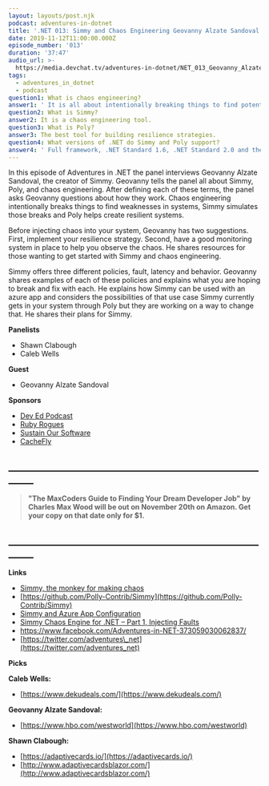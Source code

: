```yaml
---
layout: layouts/post.njk
podcast: adventures-in-dotnet
title: '.NET 013: Simmy and Chaos Engineering Geovanny Alzate Sandoval'
date: 2019-11-12T11:00:00.000Z
episode_number: '013'
duration: '37:47'
audio_url: >-
  https://media.devchat.tv/adventures-in-dotnet/NET_013_Geovanny_Alzate_Sandoval.mp3
tags:
  - adventures_in_dotnet
  - podcast
question1: What is chaos engineering?
answer1: ' It is all about intentionally breaking things to find potential weaknesses in your system and then fixing them.'
question2: What is Simmy?
answer2: It is a chaos engineering tool.
question3: What is Poly?
answer3: The best tool for building resilience strategies.
question4: What versions of .NET do Simmy and Poly support?
answer4: ' Full framework, .NET Standard 1.6, .NET Standard 2.0 and the new .NET Standard 2.1.'
---
```

In this episode of Adventures in .NET the panel interviews Geovanny Alzate Sandoval, the creator of Simmy. Geovanny tells the panel all about Simmy, Poly, and chaos engineering. After defining each of these terms, the panel asks Geovanny questions about how they work. Chaos engineering intentionally breaks things to find weaknesses in systems, Simmy simulates those breaks and Poly helps create resilient systems.

Before injecting chaos into your system, Geovanny has two suggestions. First, implement your resilience strategy. Second, have a good monitoring system in place to help you observe the chaos. He shares resources for those wanting to get started with Simmy and chaos engineering.

Simmy offers three different policies, fault, latency and behavior. Geovanny shares examples of each of these policies and explains what you are hoping to break and fix with each. He explains how Simmy can be used with an azure app and considers the possibilities of that use case Simmy currently gets in your system through Poly but they are working on a way to change that. He shares their plans for Simmy.

**Panelists**

- Shawn Clabough
- Caleb Wells

**Guest**

- Geovanny Alzate Sandoval

**Sponsors**

- [Dev Ed Podcast](https://devchat.tv/dev-ed/)
- [Ruby Rogues](https://devchat.tv/ruby-rogues/)
- [Sustain Our Software](https://devchat.tv/sustain-our-software/)
- [CacheFly](https://www.cachefly.com/)

## **\_\_\_\_\_\_\_\_\_\_\_\_\_\_\_\_\_\_\_\_\_\_\_\_\_\_\_\_\_\_\_\_\_\_\_\_\_\_\_\_\_\_\_\_\_\_\_\_\_\_\_\_\_\__**

> **"The MaxCoders Guide to Finding Your Dream Developer Job" by Charles Max Wood will be out on November 20th on Amazon.  Get your copy on that date only for $1.**

## **\_\_\_\_\_\_\_\_\_\_\_\_\_\_\_\_\_\_\_\_\_\_\_\_\_\_\_\_\_\_\_\_\_\_\_\_\_\_\_\_\_\_\_\_\_\_\_\_\_\_\_\_\_\__**

**Links**

- [Simmy, the monkey for making chaos](http://www.thepollyproject.org/2019/06/27/simmy-the-monkey-for-making-chaos/)
- [https://github.com/Polly-Contrib/Simmy](https://github.com/Polly-Contrib/Simmy)
- [Simmy and Azure App Configuration](http://www.thepollyproject.org/2019/08/13/simmy-and-azure-app-configuration/)
- [Simmy Chaos Engine for .NET – Part 1, Injecting Faults](https://nodogmablog.bryanhogan.net/2019/07/simmy-chaos-engine-for-net-part-1-injecting-faults/)
- [https://www.facebook.com/Adventures-in-NET-373059030062837/       ](https://www.facebook.com/Adventures-in-NET-373059030062837/)
- [https://twitter.com/adventures\_net](https://twitter.com/adventures_net)

**Picks**

**Caleb Wells:**

- [https://www.dekudeals.com/](https://www.dekudeals.com/)

**Geovanny Alzate Sandoval:**

- [https://www.hbo.com/westworld](https://www.hbo.com/westworld)

**Shawn Clabough:**

-  [https://adaptivecards.io/](https://adaptivecards.io/)
- [http://www.adaptivecardsblazor.com/](http://www.adaptivecardsblazor.com/)
